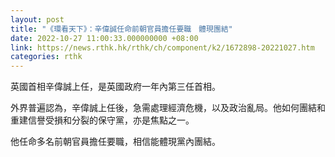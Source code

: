 ```yaml
---
layout: post
title: "《環看天下》：辛偉誠任命前朝官員擔任要職　體現團結"
date: 2022-10-27 11:00:33.000000000 +08:00
link: https://news.rthk.hk/rthk/ch/component/k2/1672898-20221027.htm
categories: rthk
---
```


英國首相辛偉誠上任，是英國政府一年內第三任首相。

外界普遍認為，辛偉誠上任後，急需處理經濟危機，以及政治亂局。他如何團結和重建信譽受損和分裂的保守黨，亦是焦點之一。

他任命多名前朝官員擔任要職，相信能體現黨內團結。
